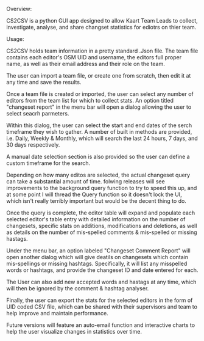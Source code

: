 
Overview:

CS2CSV is a python GUI app designed to allow Kaart Team Leads to collect, investigate, analyse, and share changset statistics for ediotrs on thier team.




Usage:

CS2CSV holds team information in a pretty standard .Json file. The team file contains each editor's OSM UID and username, the editors full proper name, as well as their email address and their role on the team.

The user can import a team file, or create one from scratch, then edit it at any time and save the results.

Once a team file is created or imported, the user can select any number of editors from the team list for which to collect stats. An option titled "changeset report" in the menu bar will open a dialog allowing the user to select seacrh parmeters.

Within this dialog, the user can select the start and end dates of the serch timeframe they wish to gather. A number of built in methods are provided, i.e. Daily, Weekly & Monthly, which will search the last 24 hours, 7 days, and 30 days respectively.

A manual date selection section is also provided so the user can define a custom timeframe for the search.

Depending on how many editos are selected, the actual changeset query can take a substantial amount of time. folwing releases will see improvements to the background query function to try to speed this up, and at some point I will thread the Query function so it doesn't lock the UI, which isn't really terribly important but would be the decent thing to do.

Once the query is complete, the editor table will expand and populate each selected editor's table entry with detailed information on the number of changesets, specific stats on additions, modifications and deletions, as well as details on the number of mis-spelled comments & mis-spelled or missing hastags.

Under the menu bar, an option labeled "Changeset Comment Report" will open another dialog which will give deatils on changesets which contain mis-spellings or missing hashtags. Specifically, it will list any misspelled words or hashtags, and provide the changeset ID and date entered for each.

The User can also add new accepted words and hastags at any time, which will then be ignored by the comment & hashtag analyser.

Finally, the user can export the stats for the selected editors in the form of UID coded CSV file, which can be shared with their supervisors and team to help improve and maintain performance.

Future versions will feature an auto-email function and interactive charts to help the user visualize changes in statistics over time.




